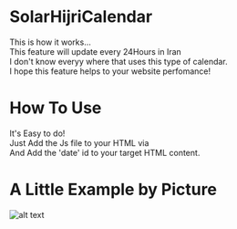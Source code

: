 # SolarHijriCalendar
This is how it works...\
This feature will update every 24Hours in Iran\
I don't know everyy where that uses this type of calendar.\
I hope this feature helps to your website perfomance!

# How To Use
It's Easy to do!\
Just Add the Js file to your HTML via <script src='date.js'></script>
\
And Add the 'date' id to your target HTML content.
# A Little Example by Picture
![alt text](http://s8.picofile.com/file/8337106300/SolarHijri.png)
